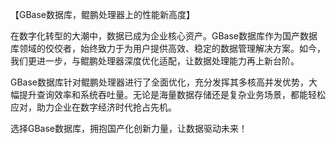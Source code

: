 【GBase数据库，鲲鹏处理器上的性能新高度】

在数字化转型的大潮中，数据已成为企业核心资产。GBase数据库作为国产数据库领域的佼佼者，始终致力于为用户提供高效、稳定的数据管理解决方案。如今，我们更进一步，与鲲鹏处理器深度优化适配，让数据处理能力再上新台阶。

GBase数据库针对鲲鹏处理器进行了全面优化，充分发挥其多核高并发优势，大幅提升查询效率和系统吞吐量。无论是海量数据存储还是复杂业务场景，都能轻松应对，助力企业在数字经济时代抢占先机。

选择GBase数据库，拥抱国产化创新力量，让数据驱动未来！
